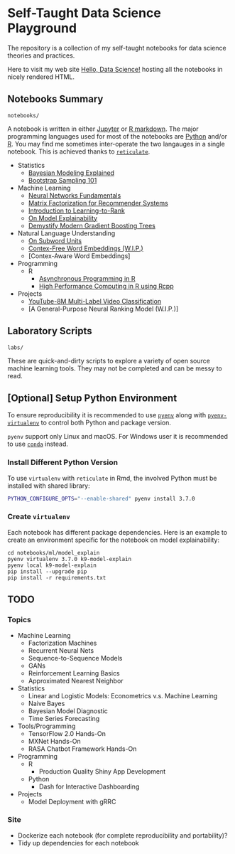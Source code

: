 # Self-Taught Data Science Playground

The repository is a collection of my self-taught notebooks for data science theories and practices.

Here to visit my web site [Hello, Data Science!](https://everdark.github.io/k9/) hosting all the notebooks in nicely rendered HTML.

## Notebooks Summary

`notebooks/`

A notebook is written in either [Jupyter](https://jupyter.org/) or [R markdown](https://rmarkdown.rstudio.com/).
The major programming languages used for most of the notebooks are [Python](https://www.python.org/) and/or [R](https://www.r-project.org/).
You may find me sometimes inter-operate the two langauges in a single notebook.
This is achieved thanks to [`reticulate`](https://github.com/rstudio/reticulate).

+ Statistics
    + [Bayesian Modeling Explained](https://everdark.github.io/k9/notebooks/stats/bayesian/bayesian_modeling_explained.nb.html)
    + [Bootstrap Sampling 101](https://everdark.github.io/k9/notebooks/stats/bootstrap/bootstrap.nb.html)
+ Machine Learning
    + [Neural Networks Fundamentals](https://everdark.github.io/k9/notebooks/ml/neural_nets/neural_networks_fundamentals.nb.html)
    + [Matrix Factorization for Recommender Systems](https://everdark.github.io/k9/notebooks/ml/matrix_factorization/matrix_factorization.nb.html)
    + [Introduction to Learning-to-Rank](https://everdark.github.io/k9/notebooks/ml/learning_to_rank/learning_to_rank.html)
    + [On Model Explainability](https://everdark.github.io/k9/notebooks/ml/model_explain/model_explain.nb.html)
    + [Demystify Modern Gradient Boosting Trees](https://everdark.github.io/k9/notebooks/ml/gradient_boosting/gbt.nb.html)
+ Natural Language Understanding
    + [On Subword Units](https://everdark.github.io/k9/notebooks/ml/natural_language_understanding/subword_units/subword_units.nb.html)
    + [Contex-Free Word Embeddings (W.I.P.)](https://everdark.github.io/k9/notebooks/ml/natural_language_understanding/word_embeddings/word_embeddings.nb.html)
    + [Contex-Aware Word Embeddings]
+ Programming
    + R
        + [Asynchronous Programming in R](https://everdark.github.io/k9/notebooks/eng/programming/r/async/async_r.nb.html)
        + [High Performance Computing in R using Rcpp](https://everdark.github.io/k9/notebooks/eng/programming/r/rcpp/rcpp.nb.html)
+ Projects
    + [YouTube-8M Multi-Label Video Classification](https://everdark.github.io/k9/projects/yt8m/yt8m.html)
    + [A General-Purpose Neural Ranking Model (W.I.P.)]

## Laboratory Scripts

`labs/`

These are quick-and-dirty scripts to explore a variety of open source machine learning tools.
They may not be completed and can be messy to read.

## [Optional] Setup Python Environment

To ensure reproducibility it is recommended to use [`pyenv`](https://github.com/pyenv/pyenv) along with [`pyenv-virtualenv`](https://github.com/pyenv/pyenv-virtualenv) to control both Python and package version.

`pyenv` support only Linux and macOS.
For Windows user it is recommended to use [`conda`](https://github.com/conda/conda) instead.

### Install Different Python Version

To use `virtualenv` with `reticulate` in Rmd,
the involved Python must be installed with shared library:

```sh
PYTHON_CONFIGURE_OPTS="--enable-shared" pyenv install 3.7.0
```

### Create `virtualenv`

Each notebook has different package dependencies.
Here is an example to create an environment specific for the notebook on model explainability:

```
cd notebooks/ml/model_explain
pyenv virtualenv 3.7.0 k9-model-explain
pyenv local k9-model-explain
pip install --upgrade pip
pip install -r requirements.txt
```

## TODO

### Topics
+ Machine Learning
    + Factorization Machines
    + Recurrent Neural Nets
    + Sequence-to-Sequence Models
    + GANs
    + Reinforcement Learning Basics
    + Approximated Nearest Neighbor
+ Statistics
    + Linear and Logistic Models: Econometrics v.s. Machine Learning
    + Naive Bayes
    + Bayesian Model Diagnostic
    + Time Series Forecasting
+ Tools/Programming
    + TensorFlow 2.0 Hands-On
    + MXNet Hands-On
    + RASA Chatbot Framework Hands-On
+ Programming
    + R
        + Production Quality Shiny App Development
    + Python
        + Dash for Interactive Dashboarding
+ Projects
    + Model Deployment with gRRC

### Site

+ Dockerize each notebook (for complete reproducibility and portability)?
+ Tidy up dependencies for each notebook
